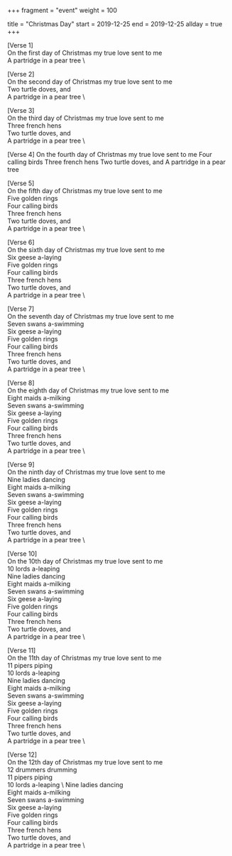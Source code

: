 +++
fragment = "event"
weight = 100

title = "Christmas Day"
start = 2019-12-25
end = 2019-12-25
allday = true
+++

[Verse 1] \
On the first day of Christmas my true love sent to me \
A partridge in a pear tree \

[Verse 2] \
On the second day of Christmas my true love sent to me \
Two turtle doves, and \
A partridge in a pear tree \

[Verse 3] \
On the third day of Christmas my true love sent to me \
Three french hens \
Two turtle doves, and \
A partridge in a pear tree \

[Verse 4]
On the fourth day of Christmas my true love sent to me
Four calling birds
Three french hens
Two turtle doves, and
A partridge in a pear tree

[Verse 5] \
On the fifth day of Christmas my true love sent to me \
Five golden rings \
Four calling birds \
Three french hens \
Two turtle doves, and \
A partridge in a pear tree \

[Verse 6] \
On the sixth day of Christmas my true love sent to me \
Six geese a-laying \
Five golden rings \
Four calling birds \
Three french hens \
Two turtle doves, and \
A partridge in a pear tree \

[Verse 7] \
On the seventh day of Christmas my true love sent to me \
Seven swans a-swimming \
Six geese a-laying \
Five golden rings \
Four calling birds \
Three french hens \
Two turtle doves, and \
A partridge in a pear tree \

[Verse 8] \
On the eighth day of Christmas my true love sent to me \
Eight maids a-milking \
Seven swans a-swimming \
Six geese a-laying \
Five golden rings \
Four calling birds \
Three french hens \
Two turtle doves, and \
A partridge in a pear tree \

[Verse 9] \
On the ninth day of Christmas my true love sent to me \
Nine ladies dancing \
Eight maids a-milking \
Seven swans a-swimming \
Six geese a-laying \
Five golden rings \
Four calling birds \
Three french hens \
Two turtle doves, and \
A partridge in a pear tree \

[Verse 10] \
On the 10th day of Christmas my true love sent to me \
10 lords a-leaping \
Nine ladies dancing \
Eight maids a-milking \
Seven swans a-swimming \
Six geese a-laying \
Five golden rings \
Four calling birds \
Three french hens \
Two turtle doves, and \
A partridge in a pear tree \

[Verse 11] \
On the 11th day of Christmas my true love sent to me \
11 pipers piping \
10 lords a-leaping \
Nine ladies dancing \
Eight maids a-milking \
Seven swans a-swimming \
Six geese a-laying \
Five golden rings \
Four calling birds \
Three french hens \
Two turtle doves, and \
A partridge in a pear tree \

[Verse 12] \
On the 12th day of Christmas my true love sent to me \
12 drummers drumming \
11 pipers piping \
10 lords a-leaping \ 
Nine ladies dancing \
Eight maids a-milking \
Seven swans a-swimming \
Six geese a-laying \
Five golden rings \
Four calling birds \
Three french hens \
Two turtle doves, and \
A partridge in a pear tree \